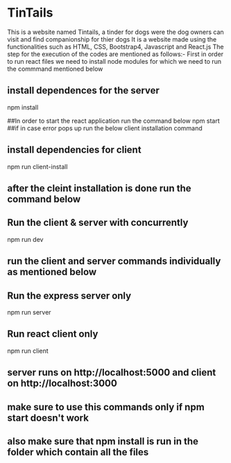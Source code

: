 # TinTails
This is a website named Tintails, a tinder for dogs were the dog owners can visit and find companionship for thier dogs
It is a website made using the functionalities such as HTML, CSS, Bootstrap4, Javascript and React.js
The step for the execution of the codes are mentioned as follows:-
First in order to run react files we need to install node modules for which we need to run the commmand mentioned below
## install dependences for the server
npm install

##In order to start the react application run the command below 
npm start
##if in case error pops up run the below client installation command
## install dependencies for client
npm run client-install
## after the cleint installation is done run the command below
## Run the client & server with concurrently 
npm run dev
## run the client and server commands individually as mentioned below
## Run the express server only
npm run server

## Run react client only
npm run client

## server runs on http://localhost:5000 and client on http://localhost:3000
## make sure to use this commands only if npm start doesn't work
## also make sure that npm install is run in the folder which contain all the files
 
